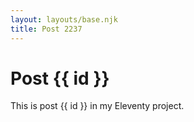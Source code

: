```yaml
---
layout: layouts/base.njk
title: Post 2237
---
```


# Post {{ id }}

This is post {{ id }} in my Eleventy project.
